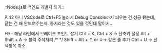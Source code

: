 ::Node.js로 백엔드 개발자 되기::

P.42
아니 VSCode로 Ctrl+F5 눌러서 Debug Console까지 띄우는 건 성공 했는데, 닫는 건 왜 안보여주는지.
중지라는 것도 있을 것인데 말이지..

F9 - 해당 라인에서 브레이크 포인트 잡기
Ctrl + K, Ctrl + S -> 단축키 설정
Alt + Shift + A -> 블럭 주석처리 /* */
Shift + Alt + ↑ or ↓-> 같은 줄 추가
Ctrl + U -> 선택항목 취소


